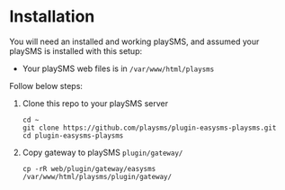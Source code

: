 # Installation

You will need an installed and working playSMS, and assumed your playSMS is installed with this setup:

- Your playSMS web files is in `/var/www/html/playsms`

Follow below steps:

1. Clone this repo to your playSMS server

   ```
   cd ~
   git clone https://github.com/playsms/plugin-easysms-playsms.git
   cd plugin-easysms-playsms
   ```

2. Copy gateway to playSMS `plugin/gateway/`

   ```
   cp -rR web/plugin/gateway/easysms /var/www/html/playsms/plugin/gateway/
   ```
